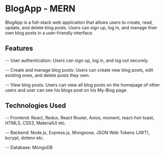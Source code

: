 
# BlogApp - MERN

BlogApp is a full-stack web application that allows users to create, read, update, and delete blog posts. Users can sign up, log in, and manage their own blog posts in a user-friendly interface.


## Features

-- User authentication: Users can sign up, log in, and log out securely.

-- Create and manage blog posts: Users can create new blog posts, edit existing ones, and delete posts they own.

-- View blog posts: Users can view all blog posts on the homepage of other users and user can see his blogs post on his My-Blog page.

## Technologies Used

-- Frontend: React, Redux, React Router, Axios, moment, react-hot-toast, HTML5, CSS3, MaterialUI etc. 

-- Backend: Node.js, Express.js, Mongoose, JSON Web Tokens (JWT), bcrypt, dotenv etc.

-- Database: MongoDB

<!-- Github link -- https://github.com/GauravDattuPise/BlogAppMern.git -->